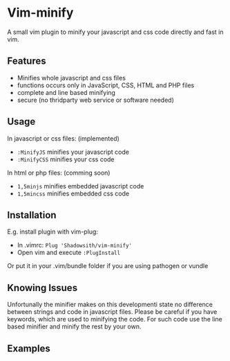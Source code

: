 # Vim-minify

A small vim plugin to minify your javascript and css code directly and fast in vim.

## Features
* Minifies whole javascript and css files
* functions occurs only in JavaScript, CSS, HTML and PHP files
* complete and line based minifying
* secure (no thridparty web service or software needed)

## Usage

In javascript or css files: (implemented)
* <code>:MinifyJS</code> minifies your javascript code
* <code>:MinifyCSS</code> minifies your css code

In html or php files: (comming soon)
* <code>1,5minjs</code> minifies embedded javascript code
* <code>1,5mincss</code> minifies embedded css code

## Installation
E.g. install plugin with vim-plug:
* In .vimrc: <code>Plug 'Shadowsith/vim-minify'</code>
* Open vim and execute <code>:PlugInstall</code>

Or put it in your .vim/bundle folder if you are using pathogen or vundle

## Knowing Issues
Unfortunally the minifier makes on this developmenti state no difference between
strings and code in javascript files. Please be careful if you have keywords,
which are used to minifying the code. For such code use the line based minifier and
minify the rest by your own.

## Examples

